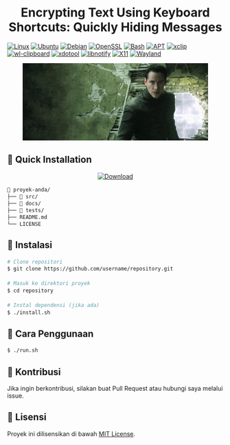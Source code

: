 <h1 align="center">Encrypting Text Using Keyboard Shortcuts: Quickly Hiding Messages</h1>

[![Linux](https://img.shields.io/badge/Linux-FCC624?logo=linux&logoColor=black)](#)
[![Ubuntu](https://img.shields.io/badge/Ubuntu-E95420?logo=ubuntu&logoColor=white)](#)
[![Debian](https://img.shields.io/badge/Debian-A81D33?logo=debian&logoColor=fff)](#)
[![OpenSSL](https://img.shields.io/badge/OpenSSL-721412?logo=openssl&logoColor=white)](#)
[![Bash](https://img.shields.io/badge/Bash-5A5A5A?logo=gnu-bash&logoColor=white)](#)
[![APT](https://img.shields.io/badge/APT-Advanced%20Package%20Tool-336791?logo=debian&logoColor=white)](#)
[![xclip](https://img.shields.io/badge/xclip-clipboard-blue)](#)
[![wl-clipboard](https://img.shields.io/badge/wl--clipboard-Wayland%20Clipboard-6C9EF8)](#)
[![xdotool](https://img.shields.io/badge/xdotool-automation-yellow)](#)
[![libnotify](https://img.shields.io/badge/libnotify-notifications-orange)](#)
[![X11](https://img.shields.io/badge/X11-Window%20System-FF6600?logo=x.org&logoColor=white)](#)
[![Wayland](https://img.shields.io/badge/Wayland-Display%20Server-1793D1?logo=wayland&logoColor=white)](#)
<!-- [![Open Source](https://img.shields.io/badge/Open%20Source-Initiative-3DA639?logo=opensourceinitiative&logoColor=white&labelColor=5A5A5A)](#) -->

<!-- <p align="center">Preview</p> -->
<p align="center">
  <img src="preview/giphy.gif" alt="Preview GIF" width="auto">
</p>



## 📂 Quick Installation
<!--  [![Download](https://img.shields.io/badge/Download-Latest-blue?style=for-the-badge&logo=download)](https://github.com/user/repository/releases/latest) -->
<p align="center">
  <a href="https://raw.githubusercontent.com/jmswycode/encryption-shortcuts/main/quick-install.sh">
    <img src="https://img.shields.io/badge/Download-quick--install.sh-blue?style=for-the-badge&logo=download" alt="Download">
  </a>
</p>



```
📁 proyek-anda/
├── 📂 src/
├── 📂 docs/
├── 📂 tests/
├── README.md
└── LICENSE
```

## 🔧 Instalasi
```sh
# Clone repositori
$ git clone https://github.com/username/repository.git

# Masuk ke direktori proyek
$ cd repository

# Instal dependensi (jika ada)
$ ./install.sh
```

## 🚀 Cara Penggunaan
```sh
$ ./run.sh
```

## 🤝 Kontribusi
Jika ingin berkontribusi, silakan buat Pull Request atau hubungi saya melalui issue.

## 📜 Lisensi
Proyek ini dilisensikan di bawah [MIT License](LICENSE).
